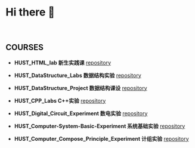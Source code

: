 # Hi there 👋 
 
&nbsp; 

## COURSES
- **HUST_HTML_lab 新生实践课**
[repository](https://github.com/Neptune153/HUST_HTML_lab)
&nbsp; 

- **HUST_DataStructure_Labs 数据结构实验**
[repository](https://github.com/Neptune153/HUST_DataStructure_Labs)
&nbsp; 

- **HUST_DataStructure_Project 数据结构课设**
[repository](https://github.com/Neptune153/HUST_DataStructure_Project)
&nbsp; 

- **HUST_CPP_Labs C++实验**
[repository](https://github.com/Neptune153/HUST_CPP_Labs)
&nbsp; 

- **HUST_Digital_Circuit_Experiment 数电实验**
[repository](https://github.com/Neptune153/HUST_Digital_Circuit_Experiments)
&nbsp; 

- **HUST_Computer-System-Basic-Experiment 系统基础实验**
[repository](https://github.com/Neptune153/HUST_Computer-System-Basic-Experiments) 
&nbsp; 

- **HUST_Computer_Compose_Principle_Experiment 计组实验**
[repository](https://github.com/Neptune153/HUST_Computer_Compose_Principle_Experiments)